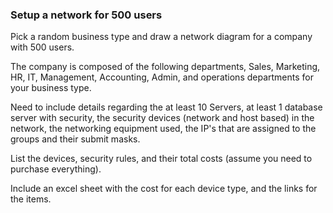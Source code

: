 ### Setup a network for 500 users
Pick a random business type and draw a network diagram for a company with 500 users.

The company is composed of the following departments, Sales, Marketing, HR, IT, Management, Accounting, Admin, and operations departments for your business type.

Need to include details regarding the at least 10 Servers, at least 1 database server with security, the security devices (network and host based) in the network, the networking equipment used, the IP's that are assigned to the groups and their submit masks.

List the devices, security rules, and their total costs (assume you need to purchase everything).

Include an excel sheet with the cost for each device type, and the links for the items.